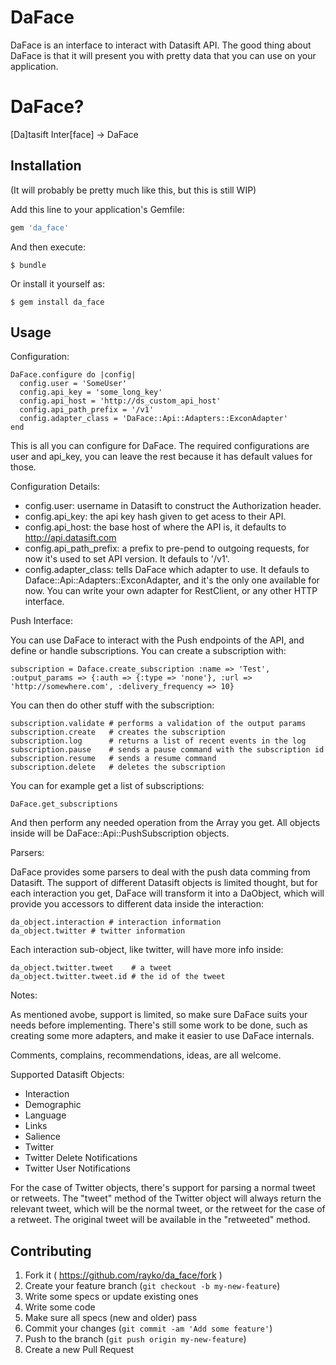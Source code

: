 # DaFace

DaFace is an interface to interact with Datasift API. The good thing about DaFace is that it will present you with pretty data that you can use on your application.

# DaFace?

[Da]tasift Inter[face] -> DaFace

## Installation

(It will probably be pretty much like this, but this is still WIP)

Add this line to your application's Gemfile:

```ruby
gem 'da_face'
```

And then execute:

    $ bundle

Or install it yourself as:

    $ gem install da_face

## Usage

Configuration:

    DaFace.configure do |config|
      config.user = 'SomeUser'
      config.api_key = 'some_long_key'
      config.api_host = 'http://ds_custom_api_host'
      config.api_path_prefix = '/v1'
      config.adapter_class = 'DaFace::Api::Adapters::ExconAdapter'
    end

This is all you can configure for DaFace. The required configurations are user and api_key, you can leave the rest because it has default values for those.

Configuration Details:

- config.user: username in Datasift to construct the Authorization header.
- config.api_key: the api key hash given to get acess to their API.
- config.api_host: the base host of where the API is, it defaults to http://api.datasift.com
- config.api_path_prefix: a prefix to pre-pend to outgoing requests, for now it's used to set API version. It defauls to '/v1'.
- config.adapter_class: tells DaFace which adapter to use. It defauls to Daface::Api::Adapters::ExconAdapter, and it's the only one available for now. You can write your own adapter for RestClient, or any other HTTP interface.


Push Interface:

You can use DaFace to interact with the Push endpoints of the API, and define or handle subscriptions.
You can create a subscription with:

    subscription = Daface.create_subscription :name => 'Test', :output_params => {:auth => {:type => 'none'}, :url => 'http://somewhere.com', :delivery_frequency => 10}

You can then do other stuff with the subscription:

    subscription.validate # performs a validation of the output params
    subscription.create   # creates the subscription
    subscription.log      # returns a list of recent events in the log
    subscription.pause    # sends a pause command with the subscription id
    subscription.resume   # sends a resume command
    subscription.delete   # deletes the subscription


You can for example get a list of subscriptions:

    DaFace.get_subscriptions

And then perform any needed operation from the Array you get. All objects inside will be DaFace::Api::PushSubscription objects.

Parsers:

DaFace provides some parsers to deal with the push data comming from Datasift. The support of different Datasift objects is limited thought, but for each interaction you get, DaFace will transform it into a DaObject, which will provide you accessors to different data inside the interaction:

    da_object.interaction # interaction information
    da_object.twitter # twitter information

Each interaction sub-object, like twitter, will have more info inside:

    da_object.twitter.tweet    # a tweet
    da_object.twitter.tweet.id # the id of the tweet


Notes:

As mentioned avobe, support is limited, so make sure DaFace suits your needs before implementing. There's still some work to be done, such as creating some more adapters, and make it easier to use DaFace internals.

Comments, complains, recommendations, ideas, are all welcome.

Supported Datasift Objects:

- Interaction
- Demographic
- Language
- Links
- Salience
- Twitter
- Twitter Delete Notifications
- Twitter User Notifications

For the case of Twitter objects, there's support for parsing a normal tweet or retweets. The "tweet" method of the Twitter object will always return the relevant tweet, which will be the normal tweet, or the retweet for the case of a retweet. The original tweet will be available in the "retweeted" method.

## Contributing

1. Fork it ( https://github.com/rayko/da_face/fork )
2. Create your feature branch (`git checkout -b my-new-feature`)
3. Write some specs or update existing ones
4. Write some code
5. Make sure all specs (new and older) pass
6. Commit your changes (`git commit -am 'Add some feature'`)
7. Push to the branch (`git push origin my-new-feature`)
8. Create a new Pull Request
